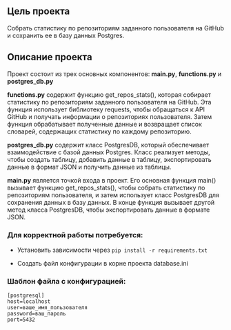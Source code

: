## Цель проекта

Собрать статистику по репозиториям заданного пользователя на GitHub и сохранить ее в базу данных Postgres.

## Описание проекта

Проект состоит из трех основных компонентов:
<b>main.py</b>, <b>functions.py</b> и <b>postgres_db.py</b> 

<b>functions.py</b> содержит функцию get_repos_stats(), которая собирает статистику по репозиториям заданного пользователя на GitHub. 
Эта функция использует библиотеку requests, чтобы обращаться к API GitHub и получать информации о репозиториях пользователя. Затем функция обрабатывает полученные данные и возвращает список словарей, содержащих статистику по каждому репозиторию.

<b>postgres_db.py</b> содержит класс PostgresDB, который обеспечивает взаимодействие с базой данных Postgres. Класс реализует методы, чтобы создать таблицу, добавить данные в таблицу, экспортировать данные в формат JSON и получить данные из таблицы.

<b>main.py</b> является точкой входа в проект. Его основная функция main() вызывает функцию get_repos_stats(), чтобы собрать статистику по репозиториям пользователя, и затем использует класс PostgresDB для сохранения данных в базу данных. В конце функция вызывает другой метод класса PostgresDB, чтобы экспортировать данные в формате JSON.

### Для корректной работы потребуется: 

- Установить зависимости через ```pip install -r requirements.txt```

- Создать файл конфигурации в корне проекта database.ini

### Шаблон файла с конфигурацией:
```
[postgresql]
host=localhost
user=ваше_имя_пользователя
password=ваш_пароль
port=5432
```

